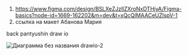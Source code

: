 1. https://www.figma.com/design/BSLXeZJzIlZXroNxDTHjyA/Figma-basics?node-id=1669-162202&m=dev&t=xQcQlMAACeUZlspV-1
2. ссылка на макет Абанова Мария


back pantyushin
draw io 

![Диаграмма без названия drawio-2](https://github.com/user-attachments/assets/6fe76060-f1ff-4124-b6a5-e5ad2a532b8d)
